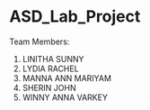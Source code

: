 # ASD_Lab_Project 

Team Members:
1. LINITHA SUNNY 
2. LYDIA RACHEL
3. MANNA ANN MARIYAM
4. SHERIN JOHN
5. WINNY ANNA VARKEY
